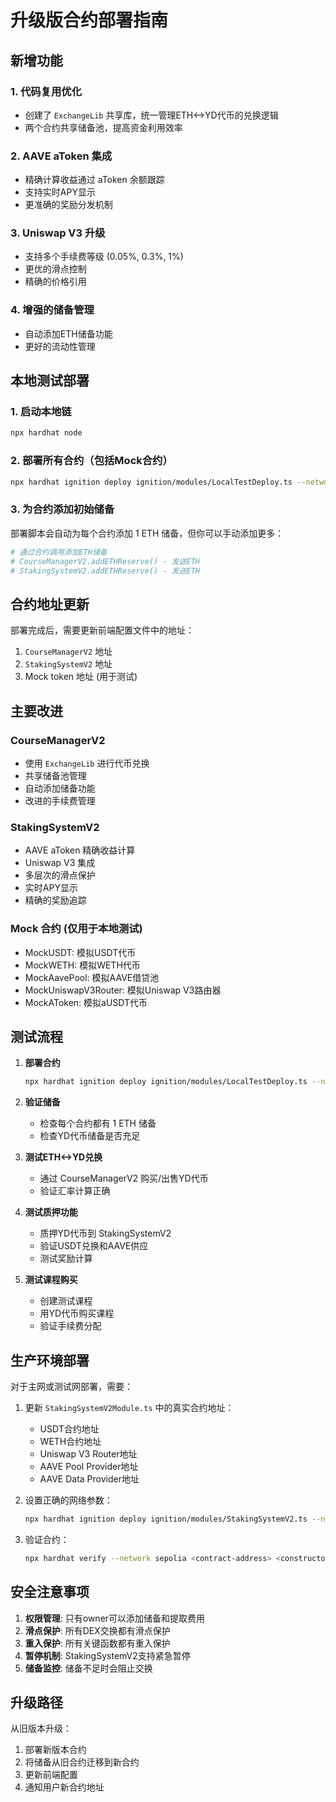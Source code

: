 # 升级版合约部署指南

## 新增功能

### 1. 代码复用优化
- 创建了 `ExchangeLib` 共享库，统一管理ETH<->YD代币的兑换逻辑
- 两个合约共享储备池，提高资金利用效率

### 2. AAVE aToken 集成
- 精确计算收益通过 aToken 余额跟踪
- 支持实时APY显示
- 更准确的奖励分发机制

### 3. Uniswap V3 升级
- 支持多个手续费等级 (0.05%, 0.3%, 1%)
- 更优的滑点控制
- 精确的价格引用

### 4. 增强的储备管理
- 自动添加ETH储备功能
- 更好的流动性管理

## 本地测试部署

### 1. 启动本地链
```bash
npx hardhat node
```

### 2. 部署所有合约（包括Mock合约）
```bash
npx hardhat ignition deploy ignition/modules/LocalTestDeploy.ts --network localhost
```

### 3. 为合约添加初始储备
部署脚本会自动为每个合约添加 1 ETH 储备，但你可以手动添加更多：

```bash
# 通过合约调用添加ETH储备
# CourseManagerV2.addETHReserve() - 发送ETH
# StakingSystemV2.addETHReserve() - 发送ETH
```

## 合约地址更新

部署完成后，需要更新前端配置文件中的地址：

1. `CourseManagerV2` 地址
2. `StakingSystemV2` 地址
3. Mock token 地址 (用于测试)

## 主要改进

### CourseManagerV2
- 使用 `ExchangeLib` 进行代币兑换
- 共享储备池管理
- 自动添加储备功能
- 改进的手续费管理

### StakingSystemV2
- AAVE aToken 精确收益计算
- Uniswap V3 集成
- 多层次的滑点保护
- 实时APY显示
- 精确的奖励追踪

### Mock 合约 (仅用于本地测试)
- MockUSDT: 模拟USDT代币
- MockWETH: 模拟WETH代币
- MockAavePool: 模拟AAVE借贷池
- MockUniswapV3Router: 模拟Uniswap V3路由器
- MockAToken: 模拟aUSDT代币

## 测试流程

1. **部署合约**
   ```bash
   npx hardhat ignition deploy ignition/modules/LocalTestDeploy.ts --network localhost
   ```

2. **验证储备**
   - 检查每个合约都有 1 ETH 储备
   - 检查YD代币储备是否充足

3. **测试ETH<->YD兑换**
   - 通过 CourseManagerV2 购买/出售YD代币
   - 验证汇率计算正确

4. **测试质押功能**
   - 质押YD代币到 StakingSystemV2
   - 验证USDT兑换和AAVE供应
   - 测试奖励计算

5. **测试课程购买**
   - 创建测试课程
   - 用YD代币购买课程
   - 验证手续费分配

## 生产环境部署

对于主网或测试网部署，需要：

1. 更新 `StakingSystemV2Module.ts` 中的真实合约地址：
   - USDT合约地址
   - WETH合约地址  
   - Uniswap V3 Router地址
   - AAVE Pool Provider地址
   - AAVE Data Provider地址

2. 设置正确的网络参数：
   ```bash
   npx hardhat ignition deploy ignition/modules/StakingSystemV2.ts --network sepolia --parameters '{"isLocalhost": false, ...}'
   ```

3. 验证合约：
   ```bash
   npx hardhat verify --network sepolia <contract-address> <constructor-args>
   ```

## 安全注意事项

1. **权限管理**: 只有owner可以添加储备和提取费用
2. **滑点保护**: 所有DEX交换都有滑点保护
3. **重入保护**: 所有关键函数都有重入保护
4. **暂停机制**: StakingSystemV2支持紧急暂停
5. **储备监控**: 储备不足时会阻止交换

## 升级路径

从旧版本升级：
1. 部署新版本合约
2. 将储备从旧合约迁移到新合约
3. 更新前端配置
4. 通知用户新合约地址